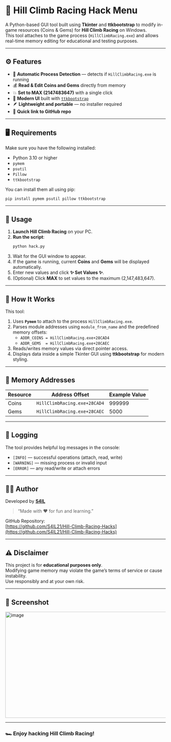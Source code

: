 # 🏁 Hill Climb Racing Hack Menu

A Python-based GUI tool built using **Tkinter** and **ttkbootstrap** to modify in-game resources (Coins & Gems) for **Hill Climb Racing** on Windows.  
This tool attaches to the game process (`HillClimbRacing.exe`) and allows real-time memory editing for educational and testing purposes.

---

## ⚙️ Features

- 🧩 **Automatic Process Detection** — detects if `HillClimbRacing.exe` is running  
- 💰 **Read & Edit Coins and Gems** directly from memory  
- 💥 **Set to MAX (2147483647)** with a single click  
- 🧠 **Modern UI** built with [`ttkbootstrap`](https://github.com/israel-dryer/ttkbootstrap)  
- 🪶 **Lightweight and portable** — no installer required  
- 🔗 **Quick link to GitHub repo**

---

## 🖥️ Requirements

Make sure you have the following installed:

- Python 3.10 or higher  
- `pymem`  
- `psutil`  
- `Pillow`  
- `ttkbootstrap`

You can install them all using pip:

```bash
pip install pymem psutil pillow ttkbootstrap
```

---

## 🚀 Usage

1. **Launch Hill Climb Racing** on your PC.
2. **Run the script**:
   ```bash
   python hack.py
   ```
3. Wait for the GUI window to appear.
4. If the game is running, current **Coins** and **Gems** will be displayed automatically.
5. Enter new values and click **✨ Set Values ✨**.
6. (Optional) Click **MAX** to set values to the maximum (2,147,483,647).

---

## 🧠 How It Works

This tool:
1. Uses **`Pymem`** to attach to the process `HillClimbRacing.exe`.  
2. Parses module addresses using `module_from_name` and the predefined memory offsets:
   - `ADDR_COINS = HillClimbRacing.exe+28CAD4`
   - `ADDR_GEMS  = HillClimbRacing.exe+28CAEC`
3. Reads/writes memory values via direct pointer access.
4. Displays data inside a simple Tkinter GUI using **ttkbootstrap** for modern styling.

---

## 🧩 Memory Addresses

| Resource | Address Offset | Example Value |
|-----------|----------------|----------------|
| Coins | `HillClimbRacing.exe+28CAD4` | 999999 |
| Gems  | `HillClimbRacing.exe+28CAEC` | 5000   |

---

## 🧰 Logging

The tool provides helpful log messages in the console:
- `[INFO]` — successful operations (attach, read, write)
- `[WARNING]` — missing process or invalid input
- `[ERROR]` — any read/write or attach errors

---

## 🧑‍💻 Author

Developed by **[S4IL](https://github.com/S4IL21)**  
> “Made with ❤️ for fun and learning.”

GitHub Repository:  
[https://github.com/S4IL21/Hill-Climb-Racing-Hacks](https://github.com/S4IL21/Hill-Climb-Racing-Hacks)

---

## ⚠️ Disclaimer

This project is for **educational purposes only**.  
Modifying game memory may violate the game’s terms of service or cause instability.  
Use responsibly and at your own risk.

---

## 📸 Screenshot

<img width="639" height="332" alt="image" src="https://github.com/user-attachments/assets/08fcfc85-85f8-4277-b9ff-2037f7b761bf" />

---

### 🏎️ Enjoy hacking Hill Climb Racing!
